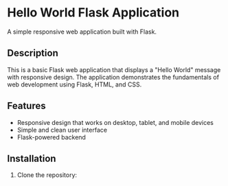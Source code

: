 # Hello World Flask Application

A simple responsive web application built with Flask.

## Description

This is a basic Flask web application that displays a "Hello World" message with responsive design. The application demonstrates the fundamentals of web development using Flask, HTML, and CSS.

## Features

- Responsive design that works on desktop, tablet, and mobile devices
- Simple and clean user interface
- Flask-powered backend

## Installation

1. Clone the repository: